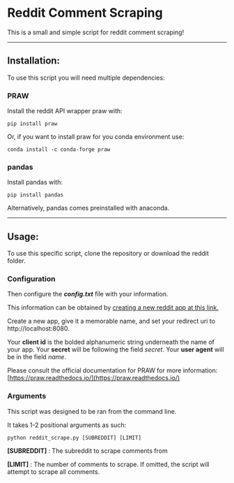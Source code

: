 # Reddit Comment Scraping

This is a small and simple script for reddit comment scraping!

---

## Installation:

To use this script you will need multiple dependencies:

### PRAW

Install the reddit API wrapper praw with:

```
pip install praw
```

Or, if you want to install praw for you conda environment use:

```
conda install -c conda-forge praw
```

### pandas

Install pandas with:

```
pip install pandas
```

Alternatively, pandas comes preinstalled with anaconda.

---

## Usage:

To use this specific script, clone the repository or download the reddit folder.

### Configuration

Then configure the ***config.txt*** file with your information.

This information can be obtained by [creating a new reddit app at this link.](https://reddit.com/prefs/apps)

Create a new app, give it a memorable name, and set your redirect uri to http://localhost:8080.

Your **client id** is the bolded alphanumeric string underneath the name of your app.
Your **secret** will be following the field *secret*.
Your **user agent** will be in the field *name*.

Please consult the official documentation for PRAW for more information: 
[https://praw.readthedocs.io/](https://praw.readthedocs.io/)

### Arguments

This script was designed to be ran from the command line.

It takes 1-2 positional arguments as such:

```
python reddit_scrape.py [SUBREDDIT] [LIMIT]
```

**[SUBREDDIT]** : The subreddit to scrape comments from

**[LIMIT]** : The number of comments to scrape. If omitted, the script will attempt to scrape all comments.


